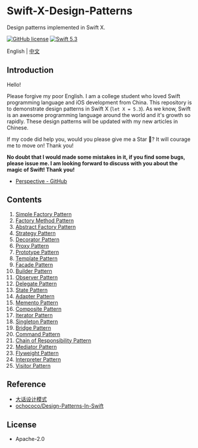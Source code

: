 # Swift-X-Design-Patterns

Design patterns implemented in Swift X.

[![GitHub license](https://img.shields.io/github/license/kingcos/Swift-X-Design-Patterns.svg?style=for-the-badge)](https://github.com/kingcos/Swift-X-Design-Patterns/blob/master/LICENSE) [![Swift 5.3](https://img.shields.io/badge/Swift-5.3-orange.svg?style=for-the-badge)](https://github.com/apple/swift/releases/tag/swift-5.3-RELEASE)

English | [中文](README_CN.md)

## Introduction

Hello!

Please forgive my poor English. I am a college student who loved Swift programming language and iOS development from China. This repository is to demonstrate design patterns in Swift X (`let X = 5.3`). As we know, Swift is an awesome programming language around the world and it's growth so rapidly. These design patterns will be updated with my new articles in Chinese.

If my code did help you, would you please give me a Star 🌟? It will courage me to move on! Thank you!

**No doubt that I would made some mistakes in it, if you find some bugs, please issue me. I am looking forward to discuss with you about the magic of Swift! Thank you!**

- [Perspective - GitHub](https://github.com/kingcos/Perspective)

## Contents

1. [Simple Factory Pattern](01-Simple_Factory_Pattern.playground/Contents.swift)
2. [Factory Method Pattern](02-Factory_Method_Pattern.playground/Contents.swift)
3. [Abstract Factory Pattern](03-Abstract_Factory_Pattern.playground/Contents.swift)
4. [Strategy Pattern](04-Strategy_Pattern.playground/Contents.swift)
5. [Decorator Pattern](05-Decorator_Pattern.playground/Contents.swift)
6. [Proxy Pattern](06-Proxy_Pattern.playground/Contents.swift)
7. [Prototype Pattern](07-Prototype_Pattern.playground/Contents.swift)
8. [Template Pattern](08-Template_Pattern.playground/Contents.swift)
9. [Facade Pattern](09-Facade_Pattern.playground/Contents.swift)
10. [Builder Pattern](10-Builder_Pattern.playground/Contents.swift)
11. [Observer Pattern](11-Observer_Pattern.playground/Contents.swift)
12. [Delegate Pattern](12-Delegate_Pattern.playground/Contents.swift)
13. [State Pattern](13-State_Pattern.playground/Contents.swift)
14. [Adapter Pattern](14-Adapter_Pattern.playground/Contents.swift)
15. [Memento Pattern](15-Memento_Pattern.playground/Contents.swift)
16. [Composite Pattern](16-Composite_Pattern.playground/Contents.swift)
17. [Iterator Pattern](17-Iterator_Pattern.playground/Contents.swift)
18. [Singleton Pattern](18-Singleton_Pattern.playground/Contents.swift)
19. [Bridge Pattern](19-Bridge_Pattern.playground/Contents.swift)
20. [Command Pattern](20-Command_Pattern.playground/Contents.swift)
21. [Chain of Responsibility Pattern](21-Chain_of_Responsibility_Pattern.playground/Contents.swift)
22. [Mediator Pattern](22-Mediator_Pattern.playground/Contents.swift)
23. [Flyweight Pattern](23-Flyweight_Pattern.playground/Contents.swift)
24. [Interpreter Pattern](24-Interpreter_Pattern.playground/Contents.swift)
25. [Visitor Pattern](25-Visitor_Pattern.playground/Contents.swift)

## Reference

- [大话设计模式](https://book.douban.com/subject/2334288/)
- [ochococo/Design-Patterns-In-Swift](https://github.com/ochococo/Design-Patterns-In-Swift)

## License

- Apache-2.0
